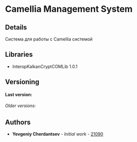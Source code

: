 # Camellia Management System

## Details

Система для работы с Camellia системой

## Libraries

* InteropKalkanCryptCOMLib 1.0.1

## Versioning
#### Last version:


###### Older versions:

## Authors

* **Yevgeniy Cherdantsev** - *Initial work* - [21090](https://gitlab.com/21090)
